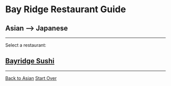 # Bay Ridge Restaurant Guide
## Asian --> Japanese
---
Select a restaurant:
## [Bayridge Sushi](http://www.brsushi.com/)
---
[Back to Asian](../asian)
[Start Over](../../home.md)